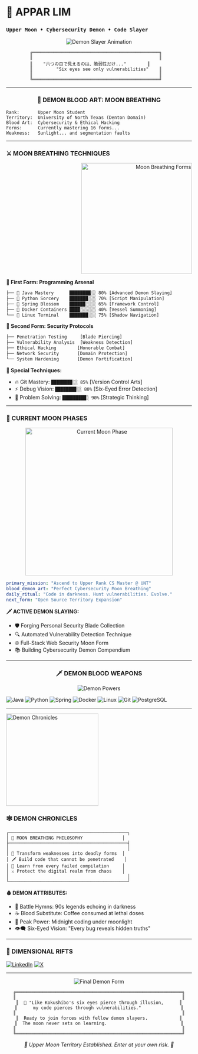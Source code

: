 # 🌙 APPAR LIM
### `Upper Moon • Cybersecurity Demon • Code Slayer`

<div align="center">

![Demon Slayer Animation](https://github.com/Apparlim/Apparlim/blob/main/e2f745698b639d14dbd4c1567e5f03d6.gif)

</div>

```ascii
         ╔════════════════════════════════════════════════╗
         ║                                                ║
         ║    "六つの目で見えるのは、脆弱性だけ..."        ║
         ║         "Six eyes see only vulnerabilities"    ║
         ║                                                ║
         ╚════════════════════════════════════════════════╝
```

---

<div align="center">

### 👹 DEMON BLOOD ART: MOON BREATHING

</div>

```
Rank:       Upper Moon Student
Territory:  University of North Texas (Denton Domain)
Blood Art:  Cybersecurity & Ethical Hacking
Forms:      Currently mastering 16 forms...
Weakness:   Sunlight... and segmentation faults
```

---

### ⚔️ MOON BREATHING TECHNIQUES

<div align="right">
<img src="https://github.com/Apparlim/Apparlim/blob/main/e2f745698b639d14dbd4c1567e5f03d6.gif" width="300" alt="Moon Breathing Forms"/>
</div>

**🌙 First Form: Programming Arsenal**
```bash
├── 🗾 Java Mastery      ████████░░ 80% [Advanced Demon Slaying]
├── 🐍 Python Sorcery    ███████░░░ 70% [Script Manipulation] 
├── 🌸 Spring Blossom    ██████░░░░ 65% [Framework Control]
├── 🐳 Docker Containers ████░░░░░░ 40% [Vessel Summoning]
└── 🐧 Linux Terminal    ███████░░░ 75% [Shadow Navigation]
```

**🌙 Second Form: Security Protocols**
```bash
├── Penetration Testing     [Blade Piercing]
├── Vulnerability Analysis  [Weakness Detection] 
├── Ethical Hacking        [Honorable Combat]
├── Network Security       [Domain Protection]
└── System Hardening       [Demon Fortification]
```

**🌙 Special Techniques:**
- 🔥 Git Mastery: `████████░░ 85%` [Version Control Arts]
- ⚡ Debug Vision: `████████░░ 80%` [Six-Eyed Error Detection]
- 🌊 Problem Solving: `█████████░ 90%` [Strategic Thinking]

---

### 🌙 CURRENT MOON PHASES

<div align="center">
<img src="https://github.com/Apparlim/Apparlim/blob/main/e2f745698b639d14dbd4c1567e5f03d6.gif" width="400" alt="Current Moon Phase"/>
</div>

```yaml
primary_mission: "Ascend to Upper Rank CS Master @ UNT"
blood_demon_art: "Perfect Cybersecurity Moon Breathing"
daily_ritual: "Code in darkness. Hunt vulnerabilities. Evolve."
next_form: "Open Source Territory Expansion"
```

**🗡️ ACTIVE DEMON SLAYING:**
- 🛡️ Forging Personal Security Blade Collection
- 🔍 Automated Vulnerability Detection Technique  
- 🌐 Full-Stack Web Security Moon Form
- 📚 Building Cybersecurity Demon Compendium

---

<div align="center">

### 🗡️ DEMON BLOOD WEAPONS

![Demon Powers](https://github.com/Apparlim/Apparlim/blob/main/e2f745698b639d14dbd4c1567e5f03d6.gif)

</div>

![Java](https://img.shields.io/badge/🗾_Java-000000?style=for-the-badge&logo=java&logoColor=crimson)
![Python](https://img.shields.io/badge/🐍_Python-000000?style=for-the-badge&logo=python&logoColor=crimson)
![Spring](https://img.shields.io/badge/🌸_Spring-000000?style=for-the-badge&logo=spring&logoColor=crimson)
![Docker](https://img.shields.io/badge/🐳_Docker-000000?style=for-the-badge&logo=docker&logoColor=crimson)
![Linux](https://img.shields.io/badge/🐧_Linux-000000?style=for-the-badge&logo=linux&logoColor=crimson)
![Git](https://img.shields.io/badge/⚡_Git-000000?style=for-the-badge&logo=git&logoColor=crimson)
![PostgreSQL](https://img.shields.io/badge/🗃️_PostgreSQL-000000?style=for-the-badge&logo=postgresql&logoColor=crimson)

---

<div align="left">
<img src="https://github.com/Apparlim/Apparlim/blob/main/e2f745698b639d14dbd4c1567e5f03d6.gif" width="250" alt="Demon Chronicles"/>
</div>

### 🕸️ DEMON CHRONICLES 

```
┌─────────────────────────────────────────────┐
│ 🌙 MOON BREATHING PHILOSOPHY               │
├─────────────────────────────────────────────┤
│                                             │
│ 👹 Transform weaknesses into deadly forms  │
│ 🗡️ Build code that cannot be penetrated    │
│ 🌙 Learn from every failed compilation     │
│ ⚔️ Protect the digital realm from chaos    │
│                                             │
└─────────────────────────────────────────────┘
```

**🩸 DEMON ATTRIBUTES:**
- 🎵 Battle Hymns: 90s legends echoing in darkness
- ☕ Blood Substitute: Coffee consumed at lethal doses  
- 🌙 Peak Power: Midnight coding under moonlight
- 👁️‍🗨️ Six-Eyed Vision: "Every bug reveals hidden truths"

---

### 🔗 DIMENSIONAL RIFTS

[![LinkedIn](https://img.shields.io/badge/LinkedIn-000000?style=for-the-badge&logo=linkedin&logoColor=crimson)](https://www.linkedin.com/in/apparthebe/)
[![X](https://img.shields.io/badge/X-000000?style=for-the-badge&logo=x&logoColor=crimson)](https://x.com/limlee23)

---

<div align="center">

![Final Demon Form](https://github.com/Apparlim/Apparlim/blob/main/e2f745698b639d14dbd4c1567e5f03d6.gif)

```
╔═══════════════════════════════════════════════════════════════╗
║                                                               ║
║  🌙 "Like Kokushibo's six eyes pierce through illusion,      ║
║      my code pierces through vulnerabilities."               ║
║                                                               ║
║  Ready to join forces with fellow demon slayers.            ║
║  The moon never sets on learning.                            ║
║                                                               ║
╚═══════════════════════════════════════════════════════════════╝
```

*🌙 Upper Moon Territory Established. Enter at your own risk. 👹*

</div>
